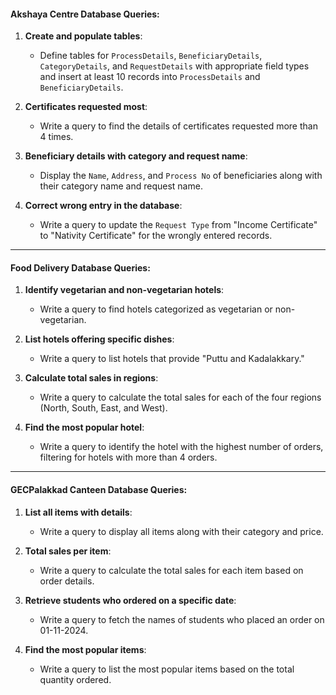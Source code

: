 #### Akshaya Centre Database Queries:
1. **Create and populate tables**:  
   - Define tables for `ProcessDetails`, `BeneficiaryDetails`, `CategoryDetails`, and `RequestDetails` with appropriate field types and insert at least 10 records into `ProcessDetails` and `BeneficiaryDetails`.
   
2. **Certificates requested most**:  
   - Write a query to find the details of certificates requested more than 4 times.

3. **Beneficiary details with category and request name**:  
   - Display the `Name`, `Address`, and `Process No` of beneficiaries along with their category name and request name.

4. **Correct wrong entry in the database**:  
   - Write a query to update the `Request Type` from "Income Certificate" to "Nativity Certificate" for the wrongly entered records.

---

#### Food Delivery Database Queries:
1. **Identify vegetarian and non-vegetarian hotels**:  
   - Write a query to find hotels categorized as vegetarian or non-vegetarian.

2. **List hotels offering specific dishes**:  
   - Write a query to list hotels that provide "Puttu and Kadalakkary."

3. **Calculate total sales in regions**:  
   - Write a query to calculate the total sales for each of the four regions (North, South, East, and West).

4. **Find the most popular hotel**:  
   - Write a query to identify the hotel with the highest number of orders, filtering for hotels with more than 4 orders.

---

#### GECPalakkad Canteen Database Queries:
1. **List all items with details**:  
   - Write a query to display all items along with their category and price.

2. **Total sales per item**:  
   - Write a query to calculate the total sales for each item based on order details.

3. **Retrieve students who ordered on a specific date**:  
   - Write a query to fetch the names of students who placed an order on 01-11-2024.

4. **Find the most popular items**:  
   - Write a query to list the most popular items based on the total quantity ordered.
